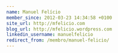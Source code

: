 ```yaml
---
name: Manuel Felício
member_since: 2012-03-23 14:34:58 +0100
site_url: http://mfelicio.com
blog_url: http://mfelicio.wordpress.com
linkedin_username: manuelfelicio
redirect_from: /membro/manuel-felicio/
---
```

